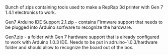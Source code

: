 Bunch of zips containing tools used to make a RepRap 3d printer with Gen 7 1.4.1 electronics to work.

Gen7 Arduino IDE Support 2.1.zip  - contains Firmware support that needs to be plugged into Arduino sorfware to recognize the hardware.

Gen7.zip - a folder with Gen 7 hardware support that is already configured to work with Arduino 1.0.3 IDE. Needs to be put in adruino-1.0.3/hardware folder and should allow to recognize the board out of the box.
